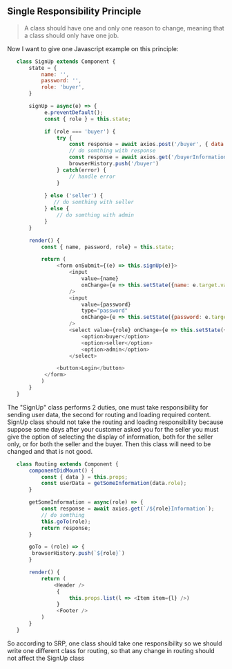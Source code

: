 ## Single Responsibility Principle

> A class should have one and only one reason to change, meaning that a class should only have one job.

Now I want to give one Javascript example on this principle:

```javascript
   class SignUp extends Component {
       state = {
           name: '',
           password: '',
           role: 'buyer',
       }

       signUp = async(e) => {
            e.preventDefault();
            const { role } = this.state;

            if (role === 'buyer') {
                try {
                    const response = await axios.post('/buyer', { data: this.state });
                    // do somthing with response
                    const response = await axios.get('/buyerInformation');
                    browserHistory.push('/buyer')
                } catch(error) {
                    // handle error
                }
                
            } else ('seller') {
               // do somthing with seller
            } else {
                // do somthing with admin
            }
       }

       render() {
           const { name, password, role} = this.state;

           return (
                <form onSubmit={(e) => this.signUp(e)}>
                    <input
                        value={name}
                        onChange={e => this.setState({name: e.target.value})}
                    />
                    <input
                        value={password}
                        type="password" 
                        onChange={e => this.setState({password: e.target.value})}
                    />
                    <select value={role} onChange={e => this.setState({role: e.target.value})}>
                        <option>buyer</option>
                        <option>seller</option>
                        <option>admin</option>
                    </select>

                <button>Login</button>
            </form>
           )
       }
   } 
```

The "SignUp" class performs 2 duties, one must take responsibility for sending user data, the second for routing and loading required content. SignUp class should not take the routing and loading responsibility because suppose some days after your customer asked you for the seller you must give the option of selecting the display of information, both for the seller only, or for both the seller and the buyer.
 Then this class will need to be changed and that is not good. 


```javascript
   class Routing extends Component {
       componentDidMount() {
           const { data } = this.props;
           const userData = getSomeInformation(data.role);
       }

       getSomeInformation = async(role) => {
           const response = await axios.get(`/${role}Information`);
           // do somthing
           this.goTo(role);
           return response;
       }

       goTo = (role) => {
        browserHistory.push(`${role}`)
       }

       render() {
           return (
               <Header />
                {
                    this.props.list(l => <Item item={l} />) 
                }
                <Footer />
           )
       }
   } 
```

So according to SRP, one class should take one responsibility so we should write one different class for routing, so that any change in routing should not affect the SignUp class